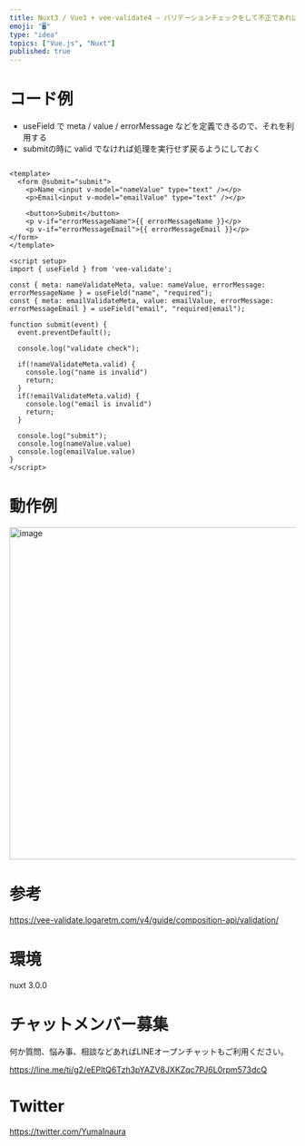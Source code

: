 ```yaml
---
title: Nuxt3 / Vue3 + vee-validate4 – バリデーションチェックをして不正であれば submitさせない
emoji: "🖥"
type: "idea"
topics: ["Vue.js", "Nuxt"]
published: true
---
```


# コード例

- useField で meta / value  / errorMessage などを定義できるので、それを利用する
- submitの時に valid でなければ処理を実行せず戻るようにしておく

```vue

<template>
  <form @submit="submit">
    <p>Name <input v-model="nameValue" type="text" /></p>
    <p>Email<input v-model="emailValue" type="text" /></p>

    <button>Submit</button>
    <p v-if="errorMessageName">{{ errorMessageName }}</p>
    <p v-if="errorMessageEmail">{{ errorMessageEmail }}</p>
</form>
</template>

<script setup>
import { useField } from 'vee-validate';

const { meta: nameValidateMeta, value: nameValue, errorMessage: errorMessageName } = useField("name", "required");
const { meta: emailValidateMeta, value: emailValue, errorMessage: errorMessageEmail } = useField("email", "required|email");

function submit(event) {
  event.preventDefault();

  console.log("validate check");

  if(!nameValidateMeta.valid) {
    console.log("name is invalid")
    return;
  }
  if(!emailValidateMeta.valid) {
    console.log("email is invalid")
    return;
  }

  console.log("submit");
  console.log(nameValue.value)
  console.log(emailValue.value)
}
</script>

```
# 動作例

<img width="586" alt="image" src="https://user-images.githubusercontent.com/13635059/212309217-f1470e25-e2e9-49b0-b50d-fffd5077fc0b.png">


# 参考

https://vee-validate.logaretm.com/v4/guide/composition-api/validation/ 


# 環境

nuxt 3.0.0

# チャットメンバー募集


何か質問、悩み事、相談などあればLINEオープンチャットもご利用ください。

https://line.me/ti/g2/eEPltQ6Tzh3pYAZV8JXKZqc7PJ6L0rpm573dcQ


# Twitter

https://twitter.com/YumaInaura

